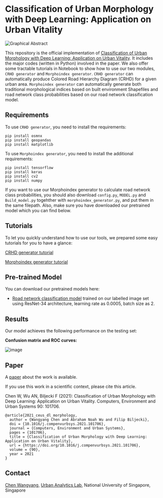# Classification of Urban Morphology with Deep Learning: Application on Urban Vitality

![Graphical Abstract](./grabs.jpg)

This repository is the official implementation of [Classification of Urban Morphology with Deep Learning: Application on Urban Vitality](https://arxiv.org/abs/2105.09908). It includes the major codes (written in Python) involved in the paper. We also offer some tractable tutorials in Notebook to show how to use our two modules, `CRHD generator` and `Morphoindex generator`. `CRHD generator` can automatically produce Colored Road Hierarchy Diagram (CRHD) for a given urban area. `Morphoindex generator` can automatically generate both traditional morphological indices based on built environment Shapefiles and road network class probabilities based on our road network classification model.

## Requirements

To use `CRHD generator`, you need to install the requirements:

```setup
pip install osmnx
pip install geopandas
pip install matplotlib
```
To use `Morphoindex generator`, you need to install the additional requirements:

```setup
pip install tensorflow
pip install keras
pip install cv2
pip install numpy
```
If you want to use our Morphoindex generator to calculate road network class probabilities, you should also download `config.py`, `MODEL.py` and `Build_model.py` togehther with `morphoindex_generator.py`, and put them in the same filepath. Also, make sure you have downloaded our pretrained model which you can find below.

## Tutorials
To let you quickly understand how to use our tools, we prepared some easy tutorials for you to have a glance:

[CRHD generator tutorial](https://github.com/ualsg/Road-Network-Classification/blob/main/tutorials/crhd_generator_tutorial.ipynb)

[Morphoindex generator tutorial](https://github.com/ualsg/Road-Network-Classification/blob/main/tutorials/mophoindex_generator_tutorial.ipynb)

## Pre-trained Model

You can download our pretrained models here:

- [Road network classification model](https://drive.google.com/file/d/1N7T9lN4TL5r8EqduZfWv22ROZO4zp_FN/view?usp=sharing) trained on our labelled image set using ResNet-34 architecture, learning rate as 0.0005, batch size as 2. 


## Results

Our model achieves the following performance on the testing set:

**Confusion matrix and ROC curves:**

![image](https://github.com/ualsg/Road-Network-Classification/blob/main/images/results.png)

## Paper

A [paper](https://doi.org/10.1016/j.compenvurbsys.2021.101706) about the work is available.

If you use this work in a scientific context, please cite this article.

Chen W, Wu AN, Biljecki F (2021): Classification of Urban Morphology with Deep Learning: Application on Urban Vitality. Computers, Environment and Urban Systems 90: 101706.

```
@article{2021_ceus_dl_morphology,
  author = {Wangyang Chen and Abraham Noah Wu and Filip Biljecki},
  doi = {10.1016/j.compenvurbsys.2021.101706},
  journal = {Computers, Environment and Urban Systems},
  pages = {101706},
  title = {Classification of Urban Morphology with Deep Learning: Application on Urban Vitality},
  url = {https://doi.org/10.1016/j.compenvurbsys.2021.101706},
  volume = {90},
  year = 2021
}
```

## Contact

[Chen Wangyang](https://ual.sg/authors/wangyang/), [Urban Analytics Lab](https://ual.sg), National University of Singapore, Singapore

